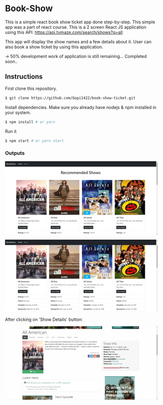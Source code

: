 # Book-Show

This is a simple react book show ticket app done step-by-step. This simple app was a part of react course.
This is a 2 screen React JS application using this API: 
https://api.tvmaze.com/search/shows?q=all

This app will display the show names and a few details about it. User can also book a show ticket by using this application.

-> 50% development work of application is still remaining...
Completed soon..


## Instructions
First clone this repository.
```bash
$ git clone https://github.com/Gopi1422/book-show-ticket.git
```
Install dependencies. Make sure you already have nodejs & npm installed in your system.
```bash
$ npm install # or yarn
```
Run it
```bash
$ npm start # or yarn start
```

### Outputs 
![Output-1](https://github.com/Gopi1422/book-show-ticket/blob/f5ae6ed1a079da9ae2868afa6718633b0d552fb8/output/1.png)

![Output-2](https://github.com/Gopi1422/book-show-ticket/blob/f5ae6ed1a079da9ae2868afa6718633b0d552fb8/output/2.png)

After clicking on 'Show Details' button:

![Output-3](https://github.com/Gopi1422/book-show-ticket/blob/f5ae6ed1a079da9ae2868afa6718633b0d552fb8/output/3.png)

